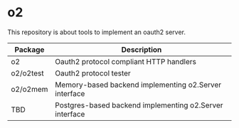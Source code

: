 # o2

This repository is about tools to implement an oauth2 server.

| Package   | Description  |
| --------- | ------------ |
| o2        | Oauth2 protocol compliant HTTP handlers |
| o2/o2test | Oauth2 protocol tester |
| o2/o2mem  | Memory-based backend implementing o2.Server interface |
| TBD       | Postgres-based backend implementing o2.Server interface |